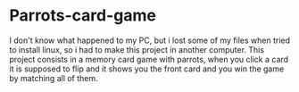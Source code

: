 # Parrots-card-game
I don't know what happened to my PC, but i lost some of my files when tried to install linux, so i had to make this project in another computer. 
This project consists in a memory card game with parrots, when you click a card it is supposed to flip and it shows you the front card and you win the game by matching all of them. 
